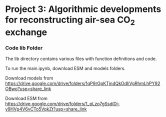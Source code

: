 # Project 3: Algorithmic developments for reconstructing air-sea CO$_2$ exchange

### Code lib Folder

The lib directory contains various files with function definitions and code.

To run the main.ipynb, download ESM and models folders.

Download models from https://drive.google.com/drive/folders/1qP9rGpKTjndQkOdIiVgRhmLhPY92OBwo?usp=share_link

Download ESM from https://drive.google.com/drive/folders/1_pLzo7gSsdiDj-y9HVp4V6vCTo5VqkZt?usp=share_link

